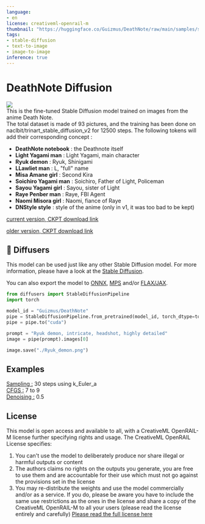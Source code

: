 ```yaml
---
language:
- en
license: creativeml-openrail-m
thumbnail: "https://huggingface.co/Guizmus/DeathNote/raw/main/samples/showcase_dn_2.jpg"
tags:
- stable-diffusion
- text-to-image
- image-to-image
inference: true
---
```

# DeathNote Diffusion
<p>
	<img src="https://huggingface.co/Guizmus/DeathNote/raw/main/samples/showcase_dn_2.jpg"/><br/>
	This is the fine-tuned Stable Diffusion model trained on images from the anime Death Note.<br/>
	The total dataset is made of 93 pictures, and the training has been done on naclbit/trinart_stable_diffusion_v2 for 12500 steps.
	The following tokens will add their corresponding concept :<br/>
	<ul>
		<li><b>DeathNote notebook</b> : the Deathnote itself</li>
		<li><b>Light Yagami man</b> : Light Yagami, main character</li>
		<li><b>Ryuk demon</b> : Ryuk, Shinigami</li>
		<li><b>LLawliet man</b> : L, "full" name</li>
		<li><b>Misa Amane girl</b> : Second Kira</li>
		<li><b>Soichiro Yagami man</b> : Soichiro, Father of Light, Policeman</li>
		<li><b>Sayou Yagami girl</b> : Sayou, sister of Light</li>
		<li><b>Raye Penber man</b> : Raye, FBI Agent</li>
		<li><b>Naomi Misora girl</b> : Naomi, fiance of Raye</li>
		<li><b>DNStyle style</b> : style of the anime (only in v1, it was too bad to be kept)</li>
	</ul>
</p>

[current version, CKPT download link](https://huggingface.co/Guizmus/DeathNote/resolve/main/DeathNote_v2.ckpt)

[older version, CKPT download link](https://huggingface.co/Guizmus/DeathNote/resolve/main/DeathNote_v1.ckpt)

## 🧨 Diffusers

This model can be used just like any other Stable Diffusion model. For more information,
please have a look at the [Stable Diffusion](https://huggingface.co/docs/diffusers/api/pipelines/stable_diffusion).

You can also export the model to [ONNX](https://huggingface.co/docs/diffusers/optimization/onnx), [MPS](https://huggingface.co/docs/diffusers/optimization/mps) and/or [FLAX/JAX]().

```python
from diffusers import StableDiffusionPipeline
import torch

model_id = "Guizmus/DeathNote"
pipe = StableDiffusionPipeline.from_pretrained(model_id, torch_dtype=torch.float16)
pipe = pipe.to("cuda")

prompt = "Ryuk demon, intricate, headshot, highly detailed"
image = pipe(prompt).images[0]

image.save("./Ryuk_demon.png")
```

## Examples

<p>
	<u>Sampling :</u> 30 steps using k_Euler_a<br/>
	<u>CFGS :</u> 7 to 9<br/>
	<u>Denoising :</u> 0.5<br/>
</p>

## License

This model is open access and available to all, with a CreativeML OpenRAIL-M license further specifying rights and usage.
The CreativeML OpenRAIL License specifies: 

1. You can't use the model to deliberately produce nor share illegal or harmful outputs or content 
2. The authors claims no rights on the outputs you generate, you are free to use them and are accountable for their use which must not go against the provisions set in the license
3. You may re-distribute the weights and use the model commercially and/or as a service. If you do, please be aware you have to include the same use restrictions as the ones in the license and share a copy of the CreativeML OpenRAIL-M to all your users (please read the license entirely and carefully)
[Please read the full license here](https://huggingface.co/spaces/CompVis/stable-diffusion-license)